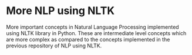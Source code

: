 # More NLP using NLTK
More important concepts in Natural Language Processing implemented using NLTK library in Python. These are intermediate level concepts which are more complex as compared to the concepts implemented in the previous repository of NLP using NLTK.
